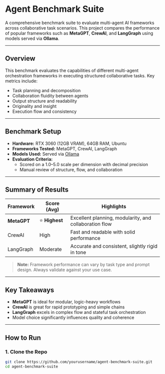 # Agent Benchmark Suite

A comprehensive benchmark suite to evaluate multi-agent AI frameworks across collaborative task scenarios. This project compares the performance of popular frameworks such as **MetaGPT**, **CrewAI**, and **LangGraph** using models served via **Ollama**.

---

## Overview

This benchmark evaluates the capabilities of different multi-agent orchestration frameworks in executing structured collaborative tasks. Key metrics include:

- Task planning and decomposition
- Collaboration fluidity between agents
- Output structure and readability
- Originality and insight
- Execution flow and consistency

---

## Benchmark Setup

- **Hardware:** RTX 3060 (12GB VRAM), 64GB RAM, Ubuntu  
- **Frameworks Tested:** MetaGPT, CrewAI, LangGraph  
- **Models Used:** Served via [Ollama](https://ollama.com)  
- **Evaluation Criteria:**  
  - Scored on a 1.0–5.0 scale per dimension with decimal precision  
  - Manual review of structure, flow, and collaboration

---

## Summary of Results

| Framework         | Score (Avg) | Highlights                                             |
|------------------|-------------|--------------------------------------------------------|
| **MetaGPT**       | ⭐ **Highest**   | Excellent planning, modularity, and collaboration flow |
| CrewAI           | High        | Fast and readable with solid performance               |
| LangGraph        | Moderate    | Accurate and consistent, slightly rigid in tone        |

> **Note:** Framework performance can vary by task type and prompt design. Always validate against your use case.

---

## Key Takeaways

- **MetaGPT** is ideal for modular, logic-heavy workflows  
- **CrewAI** is great for rapid prototyping and simple chains  
- **LangGraph** excels in complex flow and stateful task orchestration  
- Model choice significantly influences quality and coherence

---

## How to Run

### 1. Clone the Repo
```bash
git clone https://github.com/yourusername/agent-benchmark-suite.git
cd agent-benchmark-suite

